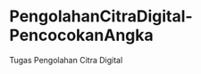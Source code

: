 PengolahanCitraDigital-PencocokanAngka
======================================

Tugas Pengolahan Citra Digital
